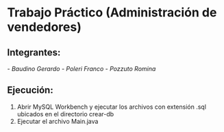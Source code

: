 # Trabajo Práctico (Administración de vendedores)

## Integrantes:
*- Baudino Gerardo*
*- Poleri Franco*
*- Pozzuto Romina*

## Ejecución:
1. Abrir MySQL Workbench y ejecutar los archivos con extensión .sql ubicados en el directorio crear-db
2. Ejecutar el archivo Main.java
